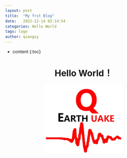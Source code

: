 ```yaml
---
layout: post
title:  "My frst Blog"
date:   2022-12-14 02:14:54
categories: Hello World
tags: logo
author: qiangsy
---
```


* content
{:toc}

# <center> Hello World！
<div align="center"> <img src="/picture/logo.png" width="50%">
